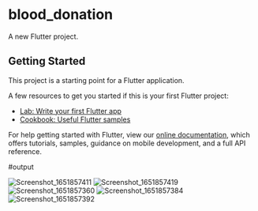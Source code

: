 # blood_donation

A new Flutter project.

## Getting Started

This project is a starting point for a Flutter application.

A few resources to get you started if this is your first Flutter project:

- [Lab: Write your first Flutter app](https://flutter.dev/docs/get-started/codelab)
- [Cookbook: Useful Flutter samples](https://flutter.dev/docs/cookbook)

For help getting started with Flutter, view our
[online documentation](https://flutter.dev/docs), which offers tutorials,
samples, guidance on mobile development, and a full API reference.

#output

![Screenshot_1651857411](https://user-images.githubusercontent.com/73116846/174752804-99262216-16fc-464e-baa6-bc8b130b623c.png)
![Screenshot_1651857419](https://user-images.githubusercontent.com/73116846/174752835-2b7db44e-ab75-4ccf-98b4-b90347724c0d.png)
![Screenshot_1651857360](https://user-images.githubusercontent.com/73116846/174752861-d8187e3d-a548-4149-84bd-a0dc9ade1a5d.png)
![Screenshot_1651857384](https://user-images.githubusercontent.com/73116846/174752905-669f5d28-d0d9-4b2a-a00b-511217cc2d96.png)
![Screenshot_1651857392](https://user-images.githubusercontent.com/73116846/174752918-d8fd0078-d84c-4844-8739-8dbe52b6abd5.png)
